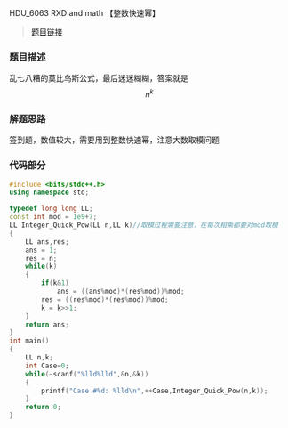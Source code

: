 HDU_6063 RXD and math 【整数快速幂】
<!--more-->

> [题目链接](http://acm.hdu.edu.cn/showproblem.php?pid=6063)

### 题目描述 ###
乱七八糟的莫比乌斯公式，最后迷迷糊糊，答案就是 $$n^k$$
### 解题思路 ###
签到题，数值较大，需要用到整数快速幂，注意大数取模问题
### 代码部分 ###
```cpp
#include <bits/stdc++.h>
using namespace std;

typedef long long LL;
const int mod = 1e9+7;
LL Integer_Quick_Pow(LL n,LL k)//取模过程需要注意，在每次相乘都要对mod取模
{
    LL ans,res;
    ans = 1;
    res = n;
    while(k)
    {
        if(k&1)
            ans = ((ans%mod)*(res%mod))%mod;
        res = ((res%mod)*(res%mod))%mod;
        k = k>>1;
    }
    return ans;
}
int main()
{
    LL n,k;
    int Case=0;
    while(~scanf("%lld%lld",&n,&k))
    {
        printf("Case #%d: %lld\n",++Case,Integer_Quick_Pow(n,k));
    }
    return 0;
}
```